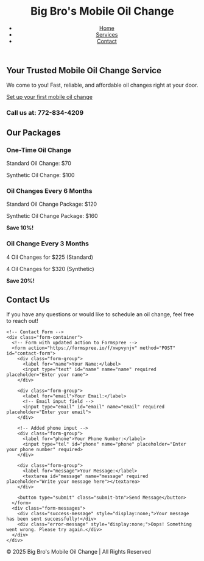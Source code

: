 <!DOCTYPE html>
<html lang="en">
<head>
  <meta charset="UTF-8">
  <meta name="viewport" content="width=device-width, initial-scale=1.0">
  <title>Big Bro's Mobile Oil Change</title>
<link rel="stylesheet" href="css/configcssforoo.css">
<script src="javaScript/javaforwebsiteoil.js" defer></script>
</head>
<body>
  <header>
    <div class="container">
      <h1>Big Bro's Mobile Oil Change</h1>
      <nav>
        <ul>
          <li><a href="#home">Home</a></li>
          <li><a href="#services">Services</a></li>
          <li><a href="#contact">Contact</a></li>
        </ul>
      </nav>
    </div>
  </header>

  <section id="home" class="hero">
    <div class="hero-content">
      <h2>Your Trusted Mobile Oil Change Service</h2>
      <p>We come to you! Fast, reliable, and affordable oil changes right at your door.</p>   
      <!-- Updated CTA Button -->
      <a href="#contact" class="cta-button">Set up your first mobile oil change</a>
      <!-- Your phone number displayed under CTA button -->
      <h3 class="phone-number">Call us at: <strong>772-834-4209</strong></h3>
    </div>
  </section>

  <section id="services" class="services">
    <h2>Our Packages</h2>
    <div class="service-cards">
      <div class="card">
        <h3>One-Time Oil Change</h3>
        <p>Standard Oil Change: $70</p>
        <p>Synthetic Oil Change: $100</p>
      </div>
      <div class="card">
        <h3> Oil Changes Every 6 Months</h3>
        <p>Standard Oil Change Package: $120</p>
        <p>Synthetic Oil Change Package: $160</p>
        <p><strong>Save 10%!</strong></p>
      </div>
      <div class="card">
        <h3> Oil Change Every 3 Months</h3>
        <p>4 Oil Changes for $225 (Standard)</p>
        <p>4 Oil Changes for $320 (Synthetic)</p>
        <p><strong>Save 20%!</strong></p>
      </div>
    </div>
  </section>

  <!-- Contact Section (Form Integrated) -->
  <section id="contact" class="contact">
    <h2>Contact Us</h2>
    <p>If you have any questions or would like to schedule an oil change, feel free to reach out!</p>
    
    <!-- Contact Form -->
    <div class="form-container">
      <!-- Form with updated action to Formspree -->
      <form action="https://formspree.io/f/xwpvynjv" method="POST" id="contact-form">
        <div class="form-group">
          <label for="name">Your Name:</label>
          <input type="text" id="name" name="name" required placeholder="Enter your name">
        </div>
        
        <div class="form-group">
          <label for="email">Your Email:</label>
          <!-- Email input field -->
          <input type="email" id="email" name="email" required placeholder="Enter your email">
        </div>

        <!-- Added phone input -->
        <div class="form-group">
          <label for="phone">Your Phone Number:</label>
          <input type="tel" id="phone" name="phone" placeholder="Enter your phone number" required>
        </div>

        <div class="form-group">
          <label for="message">Your Message:</label>
          <textarea id="message" name="message" required placeholder="Write your message here"></textarea>
        </div>
        
        <button type="submit" class="submit-btn">Send Message</button>
      </form>
      <div class="form-messages">
        <div class="success-message" style="display:none;">Your message has been sent successfully!</div>
        <div class="error-message" style="display:none;">Oops! Something went wrong. Please try again.</div>
      </div>
    </div>
  </section>

  <footer>
    <p>&copy; 2025 Big Bro's Mobile Oil Change | All Rights Reserved</p>
  </footer>
</body>
</html>
